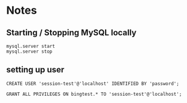 # Notes
## Starting / Stopping MySQL locally
```
mysql.server start
mysql.server stop
```


## setting up user
```
CREATE USER 'session-test'@'localhost' IDENTIFIED BY 'password';

GRANT ALL PRIVILEGES ON bingtest.* TO 'session-test'@'localhost';
```
